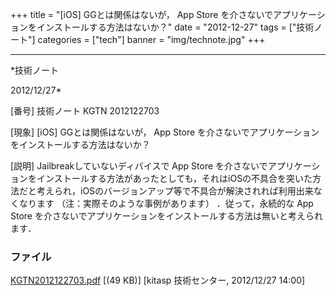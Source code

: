 ﻿+++
title = "[iOS] GGとは関係はないが， App Store を介さないでアプリケーションをインストールする方法はないか？"
date = "2012-12-27"
tags = ["技術ノート"]
categories = ["tech"]
banner = "img/technote.jpg"
+++

-----------------------------------------------------------------------------------------------------------------------------

*技術ノート

2012/12/27*


[番号]
技術ノート KGTN 2012122703

[現象]
[iOS] GGとは関係はないが， App Store
を介さないでアプリケーションをインストールする方法はないか？

[説明]
Jailbreakしていないディバイスで App Store
を介さないでアプリケーションをインストールする方法があったとしても，それはiOSの不具合を突いた方法だと考えられ，iOSのバージョンアップ等で不具合が解決されれば利用出来なくなります
（注：実際そのような事例があります） ．従って，永続的な App Store
を介さないでアプリケーションをインストールする方法は無いと考えられます．


### ファイル

 
 


[KGTN2012122703.pdf](http://techreport.kitasp.net/attachments/download/1163/KGTN2012122703.pdf)
 [(49 KB)] [kitasp 技術センター, 2012/12/27
14:00]


 


 


